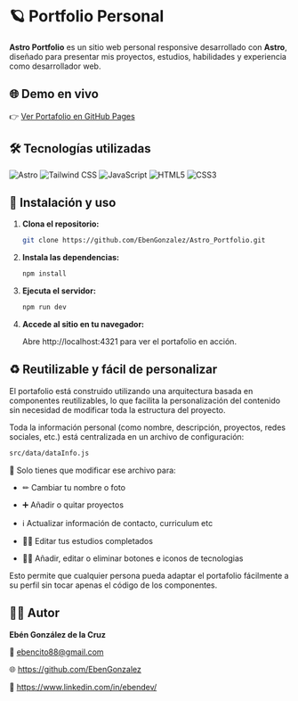 # 🪐 Portfolio Personal

**Astro Portfolio** es un sitio web personal responsive desarrollado con **Astro**, diseñado para presentar mis proyectos, estudios, habilidades y experiencia como desarrollador web. 

## 🌐 Demo en vivo

👉 [Ver Portafolio en GitHub Pages](https://ebengonzalez.github.io/Astro_Portfolio/)

## 🛠️ Tecnologías utilizadas

![Astro](https://img.shields.io/badge/Astro-000000?style=for-the-badge&logo=astro&logoColor=white)
![Tailwind CSS](https://img.shields.io/badge/Tailwind_CSS-38B2AC?style=for-the-badge&logo=tailwind-css&logoColor=white)
![JavaScript](https://img.shields.io/badge/JavaScript-F7DF1E?style=for-the-badge&logo=javascript&logoColor=black)
![HTML5](https://img.shields.io/badge/HTML5-E34F26?style=for-the-badge&logo=html5&logoColor=white)
![CSS3](https://img.shields.io/badge/CSS3-1572B6?style=for-the-badge&logo=css3&logoColor=white)

## 🚀 Instalación y uso

1. **Clona el repositorio:**

   ```bash
   git clone https://github.com/EbenGonzalez/Astro_Portfolio.git
   ```
2. **Instala las dependencias:**

    ```bash
    npm install
    ```
3. **Ejecuta el servidor:**

    ```bash
    npm run dev
    ```
4. **Accede al sitio en tu navegador:**

      Abre http://localhost:4321 para ver el portafolio en acción.

## ♻️ Reutilizable y fácil de personalizar
El portafolio está construido utilizando una arquitectura basada en componentes reutilizables, lo que facilita la personalización del contenido sin necesidad de modificar toda la estructura del proyecto.

Toda la información personal (como nombre, descripción, proyectos, redes sociales, etc.) está centralizada en un archivo de configuración:

```bash
src/data/dataInfo.js
```
🔧 Solo tienes que modificar ese archivo para:

- ✏ Cambiar tu nombre o foto

- ➕ Añadir o quitar proyectos

 - ℹ Actualizar información de contacto, curriculum etc

- 👨‍🎓 Editar tus estudios completados

- 👩‍💻 Añadir, editar o eliminar botones e iconos de tecnologias


Esto permite que cualquier persona pueda adaptar el portafolio fácilmente a su perfil sin tocar apenas el código de los componentes.

## 👨‍💻 Autor

**Ebén González de la Cruz**

📧 ebencito88@gmail.com

🌐 https://github.com/EbenGonzalez

💼 https://www.linkedin.com/in/ebendev/




